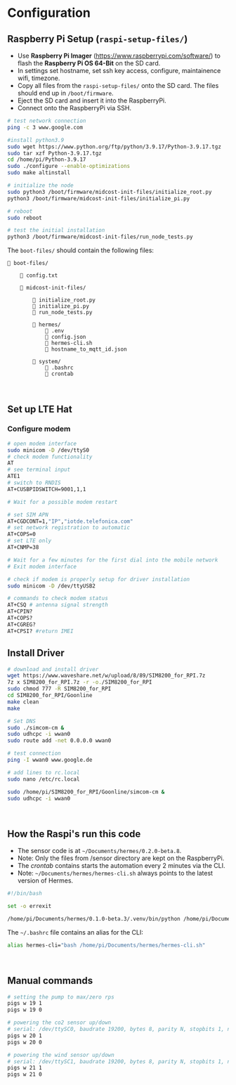 # Configuration

## Raspberry Pi Setup (`raspi-setup-files/`)

- Use **Raspberry Pi Imager** (https://www.raspberrypi.com/software/) to flash the **Raspberry Pi OS 64-Bit** on the SD card.
- In settings set hostname, set ssh key access, configure, maintainence wifi, timezone.
- Copy all files from the `raspi-setup-files/` onto the SD card. The files should end up in `/boot/firmware`.
- Eject the SD card and insert it into the RaspberryPi.
- Connect onto the RaspberryPi via SSH.

```bash
# test network connection
ping -c 3 www.google.com

#install python3.9
sudo wget https://www.python.org/ftp/python/3.9.17/Python-3.9.17.tgz
sudo tar xzf Python-3.9.17.tgz
cd /home/pi/Python-3.9.17
sudo ./configure --enable-optimizations
sudo make altinstall

# initialize the node
sudo python3 /boot/firmware/midcost-init-files/initialize_root.py
python3 /boot/firmware/midcost-init-files/initialize_pi.py

# reboot
sudo reboot

# test the initial installation
python3 /boot/firmware/midcost-init-files/run_node_tests.py

```

The `boot-files/` should contain the following files:

```
📁 boot-files/

    📄 config.txt

    📁 midcost-init-files/

        📄 initialize_root.py
        📄 initialize_pi.py
        📄 run_node_tests.py

        📁 hermes/
            📄 .env
            📄 config.json
            📄 hermes-cli.sh
            📄 hostname_to_mqtt_id.json

        📁 system/
            📄 .bashrc
            📄 crontab
```

<br/>

## Set up LTE Hat

### Configure modem

```bash
# open modem interface
sudo minicom -D /dev/ttyS0
# check modem functionality
AT 
# see terminal input
ATE1 
# switch to RNDIS
AT+CUSBPIDSWITCH=9001,1,1

# Wait for a possible modem restart

# set SIM APN
AT+CGDCONT=1,"IP","iotde.telefonica.com"
# set network registration to automatic
AT+COPS=0
# set LTE only
AT+CNMP=38

# Wait for a few minutes for the first dial into the mobile network
# Exit modem interface
```

```bash
# check if modem is properly setup for driver installation
sudo minicom -D /dev/ttyUSB2

# commands to check modem status
AT+CSQ # antenna signal strength
AT+CPIN?
AT+COPS? 
AT+CGREG?  
AT+CPSI? #return IMEI
```

## Install Driver 

```bash
# download and install driver
wget https://www.waveshare.net/w/upload/8/89/SIM8200_for_RPI.7z
7z x SIM8200_for_RPI.7z -r -o./SIM8200_for_RPI
sudo chmod 777 -R SIM8200_for_RPI
cd SIM8200_for_RPI/Goonline
make clean
make

# Set DNS
sudo ./simcom-cm &
sudo udhcpc -i wwan0
sudo route add -net 0.0.0.0 wwan0

# test connection
ping -I wwan0 www.google.de

# add lines to rc.local
sudo nano /etc/rc.local
```

```bash
sudo /home/pi/SIM8200_for_RPI/Goonline/simcom-cm &
sudo udhcpc -i wwan0
```

<br/>


## How the Raspi's run this code

- The sensor code is at `~/Documents/hermes/0.2.0-beta.8`. 
- Note: Only the files from /sensor directory are kept on the RaspberryPi. 
- The _crontab_ contains starts the automation every 2 minutes via the CLI. 
- Note: `~/Documents/hermes/hermes-cli.sh` always points to the latest version of Hermes.

```bash
#!/bin/bash

set -o errexit

/home/pi/Documents/hermes/0.1.0-beta.3/.venv/bin/python /home/pi/Documents/hermes/0.1.0-beta.3/cli/main.py $*
```

The `~/.bashrc` file contains an alias for the CLI:

```bash
alias hermes-cli="bash /home/pi/Documents/hermes/hermes-cli.sh"
```

<br/>

## Manual commands

```bash
# setting the pump to max/zero rps
pigs w 19 1
pigs w 19 0

# powering the co2 sensor up/down
# serial: /dev/ttySC0, baudrate 19200, bytes 8, parity N, stopbits 1, newline \r\n
pigs w 20 1
pigs w 20 0

# powering the wind sensor up/down
# serial: /dev/ttySC1, baudrate 19200, bytes 8, parity N, stopbits 1, newline \r\n
pigs w 21 1
pigs w 21 0
```